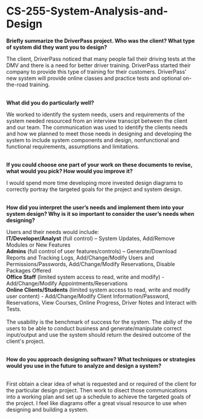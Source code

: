 # CS-255-System-Analysis-and-Design
<p><b>Briefly summarize the DriverPass project. Who was the client? What type of system did they want you to design?</b></p>
The client, DriverPass noticed that many people fail their driving tests at the DMV and there is a need for better driver training. DriverPass started their company to provide this type of training for their customers. DriverPass' new system will provide online classes and practice tests and optional on-the-road training.<br>
<br>
<p><b>What did you do particularly well?</b></p>
We worked to identify the system needs, users and requirements of the system needed resourced from an interview transcipt between the client and our team. The communication was used to identify the clients needs and how we planned to meet those needs in designing and developing the system to include system components and design, nonfunctional and functional requirements, assumptions and limitations.<br>
<br>
<p><b>If you could choose one part of your work on these documents to revise, what would you pick? How would you improve it?</b></p>
I would spend more time developing more invested design diagrams to correctly portray the targeted goals for the project and system design.<br>
<br>
<p><b>How did you interpret the user’s needs and implement them into your system design? Why is it so important to consider the user’s needs when designing?</b></p>
Users and their needs would include:<br>
<b>IT/Developer/Analyst</b> (full control) – System Updates, Add/Remove Modules or New Features<br>
<b>Admins</b> (full control of user features/controls) – Generate/Download Reports and Tracking Logs, Add/Change/Modify Users and Permissions/Passwords, Add/Change/Modify Reservations, Disable Packages Offered<br>
<b>Office Staff</b> (limited system access to read, write and modify) - Add/Change/Modify Appointments/Reservations<br>
<b>Online Clients/Students</b> (limited system access to read, write and modify user content) - Add/Change/Modify Client Information/Password, Reservations, View Courses, Online Progress, Driver Notes and Interact with Tests.<br>
<br>
The usability is the benchmark of success for the system. The abiliy of the users to be able to conduct business and generate/manipulate correct input/output and use the system should return the desired outcome of the client's project. <br> 
<br>
<p><b>How do you approach designing software? What techniques or strategies would you use in the future to analyze and design a system?</b></p>
<br>First obtain a clear idea of what is requested and or required of the client for the particular design project. Then work to disect those communications into a working plan and set up a schedule to achieve the targeted goals of the project. I feel like diagrams offer a great visual resource to use when designing and building a system.<br>
